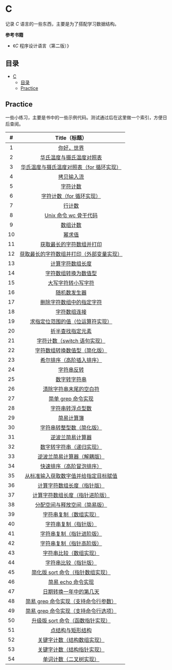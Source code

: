 # C

记录 *C* 语言的一些东西，主要是为了搭配学习数据结构。

**参考书籍**

-   《*C* 程序设计语言（第二版）》

## 目录

   * [C](#c)
      * [目录](#目录)
      * [Practice](#practice)

## Practice

一些小练习，主要是书中的一些示例代码。测试通过后在这里做一个索引，方便日后查阅。

|  #   |                        Title（标题）                         |
| :--: | :----------------------------------------------------------: |
|  1   |               [你好，世界](./practice/hello.c)               |
|  2   |  [华氏温度与摄氏温度对照表](./practice/temperatureTransf.c)  |
|  3   | [华氏温度与摄氏温度对照表（for 循环实现）](./practice/temperatrueTransfFor.c) |
|  4   |             [拷贝输入流](./practice/copyFile.c)              |
|  5   |             [字符计数](./practice/charCounter.c)             |
|  6   |   [字符计数（for 循环实现）](./practice/charCounterFor.c)    |
|  7   |              [行计数](./practice/rowCounter.c)               |
|  8   |           [Unix 命令 wc 骨干代码](./practice/wc.c)           |
|  9   |          [数组计数](./practice/arrayDigitCounter.c)          |
|  10  |                 [幂求值](./practice/power.c)                 |
|  11  |    [获取最长的字符数组并打印](./practice/maxRowLength.c)     |
|  12  | [获取最长的字符数组并打印（外部变量实现）](./practice/maxRowLengthExtern.c) |
|  13  |           [计算字符数组长度](./practice/strlen.c)            |
|  14  |          [字符数组转换为数值型](./practice/atoi.c)           |
|  15  |           [大写字符转小写字符](./practice/lower.c)           |
|  16  |              [随机数发生器](./practice/rand.c)               |
|  17  |       [删除字符数组中的指定字符](./practice/squeeze.c)       |
|  18  |             [字符数组连接](./practice/strcat.c)              |
|  19  |   [求指定位范围的值（位运算符实现）](./practice/getbits.c)   |
|  20  |          [折半查找指定元素](./practice/binsearch.c)          |
|  21  | [字符计数（switch 语句实现）](./practice/charCounterSwitch.c) |
|  22  |    [字符数组转换数值型（简化版）](./practice/atoiPlus.c)     |
|  23  |      [希尔排序（高阶插入排序）](./practice/shellSort.c)      |
|  24  |              [字符串反转](./practice/reverse.c)              |
|  25  |              [数字转字符串](./practice/itoa.c)               |
|  26  |         [清除字符串末尾的空白符](./practice/trim.c)          |
|  27  |         [简单 grep 命令实现](./practice/strindex.c)          |
|  28  |            [字符串转浮点型数](./practice/atof.c)             |
|  29  |              [简易计算簿](./practice/sumAtof.c)              |
|  30  |      [字符串转整型数（简化版）](./practice/atoiMinus.c)      |
|  31  |        [逆波兰简易计算器](./practice/reverseBolan.c)         |
|  32  |       [数字转字符串（递归实现）](./practice/itoaRe.c)        |
|  33  |       [逆波兰简易计算器（解耦版）](./practice/bolan/)        |
|  34  |        [快速排序（高阶冒泡排序）](./practice/qsort.c)        |
|  35  | [从标准输入获取数字值并给指定目标赋值](./practice/getint.c)  |
|  36  |   [计算字符数组长度（指针版）](./practice/strlenPointer.c)   |
|  37  | [计算字符数组长度（指针进阶版）](./practice/strlenPointerPlus.c) |
|  38  |      [分配空间与释放空间（简易版）](./practice/alloc.c)      |
|  39  |        [字符串复制（数组实现）](./practice/strcpy.c)         |
|  40  |      [字符串复制（指针版）](./practice/strcpyPointer.c)      |
|  41  |  [字符串复制（指针进阶版）](./practice/strcpyPointerPlus.c)  |
|  42  | [字符串复制（指针高阶版）](./practice/strcpyPointerAdvanced.c) |
|  43  |        [字符串比较（数组实现）](./practice/strcmp.c)         |
|  44  |      [字符串比较（指针版）](./practice/strcmpPointer.c)      |
|  45  | [简化版 sort 命令（指针数组实现）](./practice/sortPointerArray.c) |
|  46  |           [简易 echo 命令实现](./practice/echo.c)            |
|  47  |   [日期转换一年中的第几天](./practice/monthDayTranslate.c)   |
|  48  | [简易 grep 命令实现（支持命令行参数）](./practice/strindexArg.c) |
|  49  | [简易 grep 命令实现（支持命令行选项）](./practice/strindexOption.c) |
|  50  | [升级版 sort 命令（函数指针实现）](./practice/qsortFuncPointer.c) |
|  51  |         [点结构与矩形结构](./practice/structPoint.c)         |
|  52  |  [关键字计数（结构数组实现）](./practice/keywordCounter.c)   |
|  53  | [关键字计数（结构指针实现）](./practice/keywordCounterPointer.c) |
|  54  |  [单词计数（二叉树实现）](./practice/keywordCounterTree.c)   |

